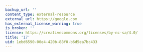 ```yaml
---
backup_url: ''
content_type: external-resource
external_url: https://google.com
has_external_license_warning: true
is_broken: ''
license: https://creativecommons.org/licenses/by-nc-sa/4.0/
title: '17'
uid: 1ebd6590-00e4-420b-88f0-b6d5ea7bc433
---
```

